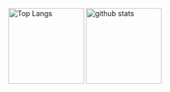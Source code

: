 <p align="left"> 
  <img alt="Top Langs" height="150px" src="https://github-readme-stats.vercel.app/api/top-langs/?username=nonayan&layout=compact&show_icons=true&theme=onedark" />
  <img alt="github stats" height="150px" src="https://github-readme-stats.vercel.app/api?username=nonayan&theme=onedark&show_icons=ture" />
</p>
